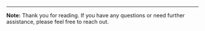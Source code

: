 ---
**Note:** Thank you for reading. If you have any questions or need further assistance, please feel free to reach out.

